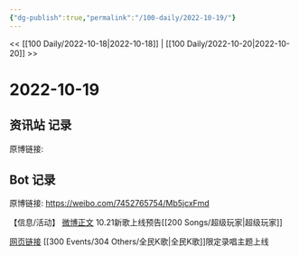 ```yaml
---
{"dg-publish":true,"permalink":"/100-daily/2022-10-19/"}
---
```


<< [[100 Daily/2022-10-18\|2022-10-18]] | [[100 Daily/2022-10-20\|2022-10-20]] >>
# 2022-10-19

## 资讯站 记录

原博链接:

## Bot 记录

原博链接: https://weibo.com/7452765754/Mb5jcxFmd

【信息/活动】
[微博正文](https://weibo.com/detail/4826358323088031) 10.21新歌上线预告[[200 Songs/超级玩家\|超级玩家]]

[网页链接](https://weibo.cn/sinaurl?u=https%3A%2F%2Fstatic-g7.kg.qq.com%2Fgtimg%2Fmusic%2Fcommon%2Fupload%2Fkgvisual%2FZY8-ij46B%2Findex.html) [[300 Events/304 Others/全民K歌\|全民K歌]]限定录唱主题上线
